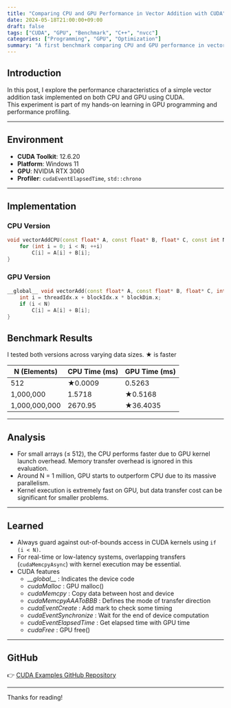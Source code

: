 ```yaml
---
title: "Comparing CPU and GPU Performance in Vector Addition with CUDA"
date: 2024-05-18T21:00:00+09:00
draft: false
tags: ["CUDA", "GPU", "Benchmark", "C++", "nvcc"]
categories: ["Programming", "GPU", "Optimization"]
summary: "A first benchmark comparing CPU and GPU performance in vector addition using CUDA. Includes code samples, timing analysis, and lessons learned."
---
```


## Introduction

In this post, I explore the performance characteristics of a simple vector addition task implemented on both CPU and GPU using CUDA.  
This experiment is part of my hands-on learning in GPU programming and performance profiling.

---

## Environment

- **CUDA Toolkit**: 12.6.20
- **Platform**: Windows 11
- **GPU**: NVIDIA RTX 3060  
- **Profiler**: `cudaEventElapsedTime`, `std::chrono`

---

## Implementation

### CPU Version

```cpp
void vectorAddCPU(const float* A, const float* B, float* C, const int N) {
    for (int i = 0; i < N; ++i)
        C[i] = A[i] + B[i];
}
```

### GPU Version
```cpp
__global__ void vectorAdd(const float* A, const float* B, float* C, int N) {
    int i = threadIdx.x + blockIdx.x * blockDim.x;
    if (i < N)
        C[i] = A[i] + B[i];
}
```

## Benchmark Results

I tested both versions across varying data sizes.
★ is faster 

| N (Elements)     | CPU Time (ms) | GPU Time (ms) |
|------------------|---------------|----------------|
| 512              | ★0.0009        | 0.5263         |
| 1,000,000        | 1.5718        | ★0.5168         |
| 1,000,000,000    | 2670.95       | ★36.4035        |


---

## Analysis

- For small arrays (≤ 512), the CPU performs faster due to GPU kernel launch overhead. Memory transfer overhead is ignored in this evaluation.
- Around N = 1 million, GPU starts to outperform CPU due to its massive parallelism.
- Kernel execution is extremely fast on GPU, but data transfer cost can be significant for smaller problems.

---

## Learned

- Always guard against out-of-bounds access in CUDA kernels using `if (i < N)`.
- For real-time or low-latency systems, overlapping transfers (`cudaMemcpyAsync`) with kernel execution may be essential.
- CUDA features
    - *\_\_global\_\_* : Indicates the device code
    - *cudaMalloc* : GPU malloc()
    - *cudaMemcpy* : Copy data between host and device
    - *cudaMemcpyAAAToBBB* : Defines the mode of transfer direction
    - *cudaEventCreate* : Add mark to check some timing
    - *cudaEventSynchronize* : Wait for the end of device computation
    - *cudaEventElapsedTime* : Get elapsed time with GPU time
    - *cudaFree* : GPU free()

---

## GitHub

👉 [CUDA Examples GitHub Repository](https://github.com/yaikeda/cuda-examples)

---

Thanks for reading!
